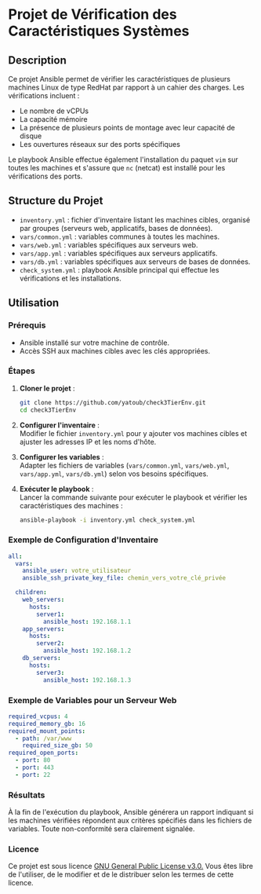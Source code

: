 # Projet de Vérification des Caractéristiques Systèmes

## Description

Ce projet Ansible permet de vérifier les caractéristiques de plusieurs machines Linux de type RedHat par rapport à un cahier des charges. Les vérifications incluent :

- Le nombre de vCPUs
- La capacité mémoire
- La présence de plusieurs points de montage avec leur capacité de disque
- Les ouvertures réseaux sur des ports spécifiques

Le playbook Ansible effectue également l'installation du paquet `vim` sur toutes les machines et s'assure que `nc` (netcat) est installé pour les vérifications des ports.

## Structure du Projet

- `inventory.yml` : fichier d'inventaire listant les machines cibles, organisé par groupes (serveurs web, applicatifs, bases de données).
- `vars/common.yml` : variables communes à toutes les machines.
- `vars/web.yml` : variables spécifiques aux serveurs web.
- `vars/app.yml` : variables spécifiques aux serveurs applicatifs.
- `vars/db.yml` : variables spécifiques aux serveurs de bases de données.
- `check_system.yml` : playbook Ansible principal qui effectue les vérifications et les installations.

## Utilisation

### Prérequis

- Ansible installé sur votre machine de contrôle.
- Accès SSH aux machines cibles avec les clés appropriées.

### Étapes

1. **Cloner le projet** :
   ```bash
   git clone https://github.com/yatoub/check3TierEnv.git
   cd check3TierEnv
   ```
2. **Configurer l'inventaire** :  
Modifier le fichier `inventory.yml` pour y ajouter vos machines cibles et ajuster les adresses IP et les noms d'hôte.

3. **Configurer les variables** :  
   Adapter les fichiers de variables (`vars/common.yml`, `vars/web.yml`, `vars/app.yml`, `vars/db.yml`) selon vos besoins spécifiques.
4. **Exécuter le playbook** :  
   Lancer la commande suivante pour exécuter le playbook et vérifier les caractéristiques des machines :
   ```bash
   ansible-playbook -i inventory.yml check_system.yml
   ```
### Exemple de Configuration d'Inventaire

```yaml
all:
  vars:
    ansible_user: votre_utilisateur
    ansible_ssh_private_key_file: chemin_vers_votre_clé_privée

  children:
    web_servers:
      hosts:
        server1:
          ansible_host: 192.168.1.1
    app_servers:
      hosts:
        server2:
          ansible_host: 192.168.1.2
    db_servers:
      hosts:
        server3:
          ansible_host: 192.168.1.3
```
### Exemple de Variables pour un Serveur Web

```yaml
required_vcpus: 4
required_memory_gb: 16
required_mount_points:
  - path: /var/www
    required_size_gb: 50
required_open_ports:
  - port: 80
  - port: 443
  - port: 22
```

### Résultats  
À la fin de l'exécution du playbook, Ansible générera un rapport indiquant si les machines vérifiées répondent aux critères spécifiés dans les fichiers de variables. Toute non-conformité sera clairement signalée.

### Licence  
Ce projet est sous licence [GNU General Public License v3.0.](README.md) Vous êtes libre de l'utiliser, de le modifier et de le distribuer selon les termes de cette licence.